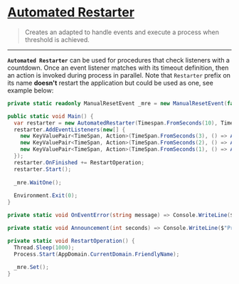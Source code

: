 # [Automated Restarter][ref-1]
> Creates an <see cref="InternalRoutine"/> adapted to handle events and execute a process when threshold is achieved.
---

**`Automated Restarter`** can be used for procedures that check listeners with a countdown. Once an event listener matches with its timeout definition, then an action is invoked during process in parallel. Note that `Restarter` prefix on its name **doesn't** restart the application but could be used as one, see example below:

```csharp
private static readonly ManualResetEvent _mre = new ManualResetEvent(false);

public static void Main() {
  var restarter = new AutomatedRestarter(Timespan.FromSeconds(10), Timespan.FromSeconds(1).TotalMilliseconds, OnEventError);
  restarter.AddEventListeners(new[] {
    new KeyValuePair<TimeSpan, Action>(TimeSpan.FromSeconds(3), () => Announcement(3)),
    new KeyValuePair<TimeSpan, Action>(TimeSpan.FromSeconds(2), () => Announcement(2)),
    new KeyValuePair<TimeSpan, Action>(TimeSpan.FromSeconds(1), () => Announcement(1)),
  });
  restarter.OnFinished += RestartOperation;
  restarter.Start();
 
  _mre.WaitOne();
  
  Environment.Exit(0);
}

private static void OnEventError(string message) => Console.WriteLine($"An error occurred! -> message: {message}");

private static void Announcement(int seconds) => Console.WriteLine($"Preparing to restart within {seconds} second{(seconds > 1 ? "s" : "")}...");

private static void RestartOperation() {
  Thread.Sleep(1000);
  Process.Start(AppDomain.CurrentDomain.FriendlyName);
  
  _mre.Set();
}
```

[ref-1]: /CA/Threading/Tasks/AutomatedRestarter.cs
